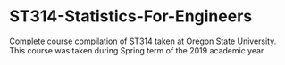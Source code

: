 # ST314-Statistics-For-Engineers
Complete course compilation of ST314 taken at Oregon State University. This course was taken during Spring term of the 2019 academic year

